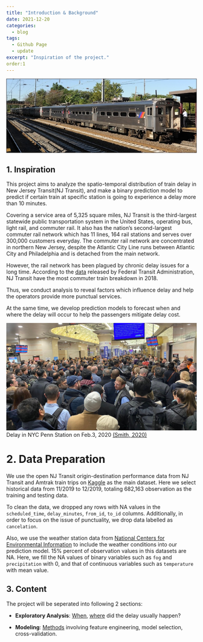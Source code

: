 ```yaml
---
title: "Introduction & Background"
date: 2021-12-20
categories:
  - blog
tags:
  - Github Page
  - update
excerpt: "Inspiration of the project."
order:1
---
```


![NJ_Transit_Amtrak](https://raw.githubusercontent.com/Xiaoyi-Wu0711/nj_transit_model/master/assets/images/us_njtransit_nec.jpeg)




## 1. Inspiration

This project aims to analyze the spatio-temporal distribution of train delay in New Jersey Transit(NJ Transit), and 
make a binary prediction model to predict if certain train at specific station is going to experience a delay more than 10 minutes. 

Covering a service area of 5,325 square miles, NJ Transit is the third-largest statewide public transportation system in the United States, operating bus, light rail, and commuter rail. It also has the nation’s second-largest commuter rail network which has 11 lines, 164 rail stations and serves over 300,000 customers everyday. The commuter rail network are concentrated in northern New Jersey, despite the Atlantic City Line runs between Atlantic City and Philadelphia and is detached from the main network. 

However, the rail network has been plagued by chronic delay issues for a long time. According to the [data](https://www.transit.dot.gov/2018-breakdowns) released by Federal Transit Administration, NJ Transit have the most commuter train breakdown in 2018. 

Thus, we conduct analysis to reveal factors which influence delay and help the operators provide more punctual services. 

At the same time, we develop prediction models to forecast when and where the delay will occur to help the passengers mitigate delay cost.  

![NJ_Transit_Amtrak](https://raw.githubusercontent.com/Xiaoyi-Wu0711/nj_transit_model/master/assets/images/penn-station-delays.jpeg)
Delay in NYC Penn Station on Feb.3, 2020 <a href="https://pix11.com/news/local-news/manhattan/nearly-3-hour-delays-massive-crowds-continue-at-penn-station/">(Smith, 2020)</a>
 
# 2. Data Preparation

We use the open NJ Transit origin-destination performance data from NJ Transit and Amtrak train trips
 on [Kaggle](https://www.kaggle.com/pranavbadami/nj-transit-amtrak-nec-performance?select=2018_11.csv) as the main dataset. Here we select historical data from 11/2019 to 12/2019, totaling 682,163 observation as the training and testing data. 

To clean the data, we dropped any rows with NA values in the `scheduled_time`, `delay_minutes`, `from_id`, `to_id` columns. Additionally, in order to focus on the issue of punctuality, we drop data labelled as `cancelation`. 

Also, we use the weather station data from [National Centers for Environmental Information](https://www.ncdc.noaa.gov/cdo-web/search?datasetid=GHCND) to include the weather conditions into our prediction model. 15% percent of observation values in this datasets are NA. Here, we fill the NA values of binary variables such as `fog` and `precipitation` with 0, and that of continuous variables such as `temperature` with mean value.


## 3. Content
The project will be seperated into following 2 sections:
- **Exploratory Analysis**: <a href="https://xiaoyi-wu0711.github.io/nj_transit_model/3when_delay/">When</a>, <a href="https://xiaoyi-wu0711.github.io/nj_transit_model/2where_delay/">where</a>  did the delay usually happen?

- **Modeling**:  <a href="https://xiaoyi-wu0711.github.io/nj_transit_model/1model/">Methods</a> involving feature engineering, model selection, cross-validation. 

  


